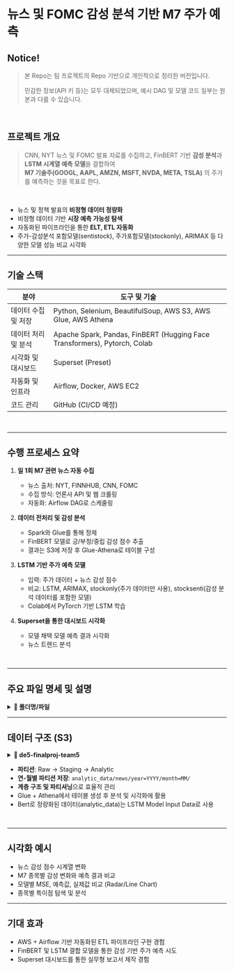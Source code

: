 # 뉴스 및 FOMC 감성 분석 기반 M7 주가 예측

## Notice!

> 본 Repo는 팀 프로젝트의 Repo 기반으로 개인적으로 정리한 버전입니다.
> 
> 민감한 정보(API 키 등)는 모두 대체되었으며, 예시 DAG 및 모델 코드 일부는 원본과 다를 수 있습니다.


<br/>


## 프로젝트 개요

> CNN, NYT 뉴스 및 FOMC 발표 자료를 수집하고, FinBERT 기반 **감성 분석**과 **LSTM 시계열 예측 모델**을 결합하여  
> **M7 기술주(GOOGL, AAPL, AMZN, MSFT, NVDA, META, TSLA)** 의 주가를 예측하는 것을 목표로 한다.

<br/>

- 뉴스 및 정책 발표의 **비정형 데이터 정량화**
- 비정형 데이터 기반 **시장 예측 가능성 탐색**
- 자동화된 파이프라인을 통한 **ELT, ETL 자동화**
- 주가-감성분석 포함모델(sentistock), 주가포함모델(stockonly), ARIMAX 등 다양한 모델 성능 비교 시각화 


---

## 기술 스택

| 분야               | 도구 및 기술                                                                 |
|--------------------|------------------------------------------------------------------------------|
| 데이터 수집 및 저장 | Python, Selenium, BeautifulSoup, AWS S3, AWS Glue, AWS Athena               |
| 데이터 처리 및 분석 | Apache Spark, Pandas, FinBERT (Hugging Face Transformers), Pytorch, Colab   |
| 시각화 및 대시보드  | Superset (Preset)                                                            |
| 자동화 및 인프라     | Airflow, Docker, AWS EC2                                                    |
| 코드 관리           | GitHub (CI/CD 예정)                                                         |

<br/>


---

## 수행 프로세스 요약

1. **일 1회 M7 관련 뉴스 자동 수집**
    - 뉴스 출처: NYT, FINNHUB, CNN, FOMC
    - 수집 방식: 언론사 API 및 웹 크롤링
    - 자동화: Airflow DAG로 스케줄링

2. **데이터 전처리 및 감성 분석**
    - Spark와 Glue를 통해 정제
    - FinBERT 모델로 긍/부정/중립 감성 점수 추출
    - 결과는 S3에 저장 후 Glue-Athena로 테이블 구성

3. **LSTM 기반 주가 예측 모델**
    - 입력: 주가 데이터 + 뉴스 감성 점수
    - 비교: LSTM, ARIMAX, stockonly(주가 데이터만 사용), stocksenti(감성 분석 데이터를 포함한 모델)
    - Colab에서 PyTorch 기반 LSTM 학습

4. **Superset을 통한 대시보드 시각화**
    - 모델  채택 모델 예측 결과 시각화
    - 뉴스 트렌드 분석

<br/>

---

## 주요 파일 명세 및 설명

<details>
<summary><strong>📂 폴더명/파일 </strong></summary>

### 📂 airflow/airflow
| 파일명                  | 설명                                                                  |
|-------------------------|-----------------------------------------------------------------------|
| `docker-compose.yaml`   | Airflow & Superset 환경을 Docker 기반으로 실행하기 위한 설정 파일        |
| `requirements.txt`      | Python 의존성 패키지 목록 (예: airflow, pandas 등)                      |
| `Dockerfile`            | Airflow 컨테이너 빌드 시 사용되는 실행 환경 정의                        |
| `dags/`                 | Airflow 스케줄러가 실행하는 DAG 파일 저장 폴더                          |

<br/>

### 📂 airflow/airflow/dags/config

| 파일명                         | 설명 |
|-------------------------------|------|
| `*crawl*.py`                  | 원본 데이터 출처에서 크롤링하여 S3에 Parquet로 저장 |
| `nytd_api_get.py`             | NYT API에서 M7 종목 관련 기사를 수집하여 S3에 Parquet로 저장 |

<br/>

### 📂 ML_script_local
| 파일명                  | 설명                                               |
|-------------------------|----------------------------------------------------|
| `BERT_process.py`      | FinBERT 감성 분석 (RDD 기반)                       |
| `ARIMA_stock_BERT_demo.py | ARIMAX 모델 테스트 코드                          |
| `LSTM_stock_BERT_v1.py` | PyTorch 기반 LSTM 예측 모델                         |
| `LSTM_stock_BERT_v2.py` | 하이퍼파라미터 조정 버전                           |

<br/>

### 📂 spark_script
| 파일명                      | 설명                                                                                  |
|-----------------------------|---------------------------------------------------------------------------------------|
| `main.py`                  |Glue Job 실행, NYT, CNN, FINNHUB 데이터 전처리 및 통합 로직을 포함한 메인 스크립트          |
| `ARIMA_stock_BERT_demo.py` |주가 예측을 위해 ARIMA 모델과 BERT 기반 감성 분석 결과를 결합한 데모 코드                  |
| `BERT_spark.py`            | 분산 처리 환경에서 Spark를 사용해 FinBERT 모델을 병렬로 실행하고 감성 점수 계산            |
| `LSTM_stock_BERT*.py`      | FinBERT 감성 점수 및 주가 데이터를 바탕으로 시계열 LSTM 모델을 훈련                       |
| `*cleansing*.py`           | 데이터 전처리(결측치 처리, 날짜 파싱 등)를 수행하여 S3에 저장하는 Spark 기반 Glue 스크립트  |
| `data_union.py`            | 여러 출처(CNN, NYT, FINNHUB)로부터 수집되어 전처리된 데이터를 하나로 병합                 |

<br/>

### 📂 team_project_readme
| 파일명                  | 설명                                    |
|-------------------------|-----------------------------------------|
| `README.md`             | 팀 프로젝트 당시 작성했던 README          |

</details>


---

## 데이터 구조 (S3)

<details>
<summary><strong>📂 de5-finalproj-team5</strong></summary>

```bash
de5-finalproj-team5/
├── raw_data/
│   ├── CNN/
│   │   ├── 2020/
│   │   ├── 2021/
│   │   ├── ...
│   │   └── 2025/
│   ├── FINNHUB/
│   ├── FOMC/
│   └── NYTD/
│
├── staging_data/news/
│   ├── full/
│   └── incremental/
│       ├── CNN/
│       │   └── 20250317/
│       ├── FINNHUB/
│       │   └── 20250317/
│       └── ...
│
├── analytic_data/news/
│   ├── year=2025/
│   │   ├── month=3/
│   │   └── ...
│   └── year=2020/
│
└── spark_script/
    └── main.py
```
</details>


- **파티션**: Raw → Staging → Analytic   
- **연-월별 파티션 저장**: `analytic_data/news/year=YYYY/month=MM/`
- **계층 구조 및 파티셔닝**으로 효율적 관리
- Glue + Athena에서 테이블 생성 후 분석 및 시각화에 활용
- Bert로 정량화된 데이터(analytic_data)는 LSTM Model Input Data로 사용

<br/>

---

## 시각화 예시

- 뉴스 감성 점수 시계열 변화
- M7 종목별 감성 변화와 예측 결과 비교
- 모델별 MSE, 예측값, 실제값 비교 (Radar/Line Chart)
- 종목별 특이점 탐색 및 분석

---

## 기대 효과

- AWS + Airflow 기반 자동화된 ETL 파이프라인 구현 경험
- FinBERT 및 LSTM 결합 모델을 통한 감성 기반 주가 예측 시도
- Superset 대시보드를 통한 실무형 보고서 제작 경험


